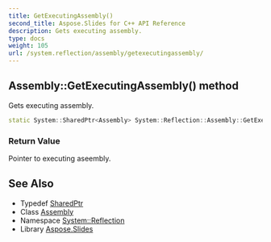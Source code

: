 ```yaml
---
title: GetExecutingAssembly()
second_title: Aspose.Slides for C++ API Reference
description: Gets executing assembly.
type: docs
weight: 105
url: /system.reflection/assembly/getexecutingassembly/
---
```

## Assembly::GetExecutingAssembly() method


Gets executing assembly.

```cpp
static System::SharedPtr<Assembly> System::Reflection::Assembly::GetExecutingAssembly()
```


### Return Value

Pointer to executing aseembly.

## See Also

* Typedef [SharedPtr](../../../system/sharedptr/)
* Class [Assembly](../)
* Namespace [System::Reflection](../../)
* Library [Aspose.Slides](../../../)